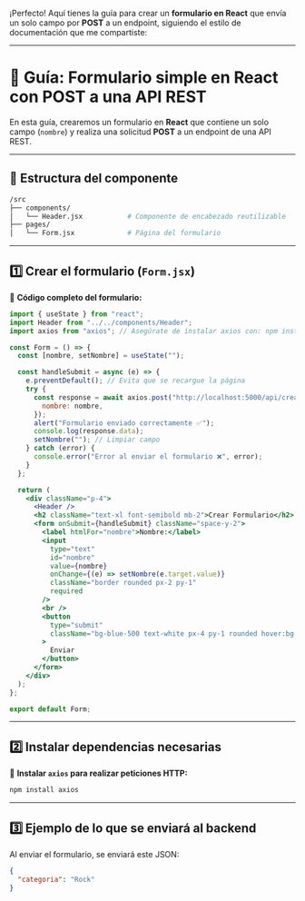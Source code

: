 ¡Perfecto! Aquí tienes la guía para crear un **formulario en React** que envía un solo campo por **POST** a un endpoint, siguiendo el estilo de documentación que me compartiste:

---

# 📌 **Guía: Formulario simple en React con POST a una API REST**

En esta guía, crearemos un formulario en **React** que contiene un solo campo (`nombre`) y realiza una solicitud **POST** a un endpoint de una API REST.

---

## **📂 Estructura del componente**

```bash
/src
├── components/
│   └── Header.jsx           # Componente de encabezado reutilizable
├── pages/
│   └── Form.jsx             # Página del formulario
```

---

## **1️⃣ Crear el formulario (`Form.jsx`)**

📌 **Código completo del formulario:**

```jsx
import { useState } from "react";
import Header from "../../components/Header";
import axios from "axios"; // Asegúrate de instalar axios con: npm install axios

const Form = () => {
  const [nombre, setNombre] = useState("");

  const handleSubmit = async (e) => {
    e.preventDefault(); // Evita que se recargue la página
    try {
      const response = await axios.post("http://localhost:5000/api/crear", {
        nombre: nombre,
      });
      alert("Formulario enviado correctamente ✅");
      console.log(response.data);
      setNombre(""); // Limpiar campo
    } catch (error) {
      console.error("Error al enviar el formulario ❌", error);
    }
  };

  return (
    <div className="p-4">
      <Header />
      <h2 className="text-xl font-semibold mb-2">Crear Formulario</h2>
      <form onSubmit={handleSubmit} className="space-y-2">
        <label htmlFor="nombre">Nombre:</label>
        <input
          type="text"
          id="nombre"
          value={nombre}
          onChange={(e) => setNombre(e.target.value)}
          className="border rounded px-2 py-1"
          required
        />
        <br />
        <button
          type="submit"
          className="bg-blue-500 text-white px-4 py-1 rounded hover:bg-blue-600"
        >
          Enviar
        </button>
      </form>
    </div>
  );
};

export default Form;
```

---

## **2️⃣ Instalar dependencias necesarias**

📌 **Instalar `axios` para realizar peticiones HTTP:**

```bash
npm install axios
```

---

## **3️⃣ Ejemplo de lo que se enviará al backend**

Al enviar el formulario, se enviará este JSON:

```json
{
  "categoria": "Rock"
}
```